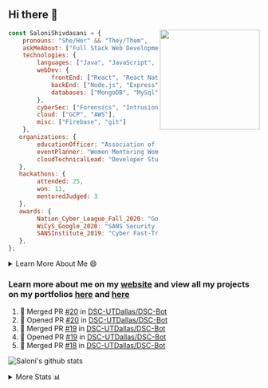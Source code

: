 ## Hi there 👋

<img align='right' src="https://storage.googleapis.com/saloni-shivdasani-resume/Saloni.png" width="200">

```javascript
const SaloniShivdasani = {
    pronouns: "She/Her" && "They/Them",
    askMeAbout: ["Full Stack Web Development", "Cloud Computing", "Cyber Security"],
    technologies: {
        languages: ["Java", "JavaScript", "SQL", "Python", "C++", "R"],
        webDev: {
            frontEnd: ["React", "React Native", "Electron"],
            backEnd: ["Node.js", "Express", "Flask"],
            databases: ["MongoDB", "MySql"],
        },
        cyberSec: ["Forensics", "Intrusion Detection", "Security Operations", "Network and Application Penetration Testing"],
        cloud: ["GCP", "AWS"],
        misc: ["Firebase", "git"]
    },
   organizations: {
        educationOfficer: "Association of Computer Machinery, UTD",
        eventPlanner: "Women Mentoring Women in Engineering, UTD",
        cloudTechnicalLead: "Developer Students Club, UTD"
   },
   hackathons: {
        attended: 25,
        won: 11,
        mentoredJudged: 3
   },
   awards: {
        Nation_Cyber_League_Fall_2020: "Gold Bracket Competitor - Top 15% nationally"
        WiCyS_Google_2020: "SANS Security Training Scholarship",
        SANSInstitute_2019: "Cyber Fast-Track Game Quarter-Finalist",
   },
};
```

<!--START_SECTION:table-->
<details>

<summary>Learn More About Me 😄 </summary>

I am a junior at The University of Texas at Dallas, and I am currently majoring in Software Engineering with a concentration in Information Assurance. I am interested and have experience in full stack development, cloud computing, and cybersecurity. I hope to find opportunities where I can gain exposure to algorithm and project design. My ultimate aim is to develop futuristic products for users because I am inspired by the impact of computing on society.

I have experience in full stack web development through my participation and awards in hackathons where I have learnt and used React, Node.js, Express, MongoDB, Flask, NLTK, and React Native along with GIT, GCP, and Firebase. Last semester, I was also responsible for backend development for a project at a local NGO where I created a REST API using Node.js, Express, MongoDB and SQL and hosted it on servers using GCP. 

From my coursework and local competitions, I have skills in algorithms and data structures in Java, database management using SQL and machine learning using Python and R. I have also been a quarter-finalist in a national cybersecurity completion hosted by the SANS institute.

I am also actively involved in campus organization where I am the cloud technical lead for Developer Student Club, Mentor and Education Officer for Association of Computing Machinery, event planner for Women Mentoring Women in Engineering and IT Committee member for IEEE.

</details>

<!--END_SECTION:table-->

### Learn more about me on my [website](https://www.saloni-shivdasani.codes) and view all my projects on my portfolios [here](https://www.saloni-shivdasani.codes/projects) and  [here](http://devpost.com/SaloniS)

<!--START_SECTION:activity-->
1. 🎉 Merged PR [#20](https://github.com/DSC-UTDallas/DSC-Bot/pull/20) in [DSC-UTDallas/DSC-Bot](https://github.com/DSC-UTDallas/DSC-Bot)
2. 💪 Opened PR [#20](https://github.com/DSC-UTDallas/DSC-Bot/pull/20) in [DSC-UTDallas/DSC-Bot](https://github.com/DSC-UTDallas/DSC-Bot)
3. 🎉 Merged PR [#19](https://github.com/DSC-UTDallas/DSC-Bot/pull/19) in [DSC-UTDallas/DSC-Bot](https://github.com/DSC-UTDallas/DSC-Bot)
4. 💪 Opened PR [#19](https://github.com/DSC-UTDallas/DSC-Bot/pull/19) in [DSC-UTDallas/DSC-Bot](https://github.com/DSC-UTDallas/DSC-Bot)
5. 🎉 Merged PR [#18](https://github.com/DSC-UTDallas/DSC-Bot/pull/18) in [DSC-UTDallas/DSC-Bot](https://github.com/DSC-UTDallas/DSC-Bot)
<!--END_SECTION:activity-->

![Saloni's github stats](https://github-readme-stats.vercel.app/api?username=SaloniSS)

<!--START_SECTION:table-->
<details>

<summary>More Stats 📊 </summary>

<!--START_SECTION:waka-->
![Lines of code](https://img.shields.io/badge/From%20Hello%20World%20I%27ve%20Written-1.3%20million%20lines%20of%20code-blue)

**🐱 My Github Data** 

> 🏆 128 Contributions in the Year 2021
 > 
> 📦 545.9 kB Used in Github's Storage 
 > 
> 💼 Opted to Hire
 > 
> 📜 24 Public Repositories 
 > 
> 🔑 20 Private Repositories  
 > 
**I'm a Night 🦉** 

```text
🌞 Morning    199 commits    ████░░░░░░░░░░░░░░░░░░░░░   17.98% 
🌆 Daytime    216 commits    █████░░░░░░░░░░░░░░░░░░░░   19.51% 
🌃 Evening    379 commits    ████████░░░░░░░░░░░░░░░░░   34.24% 
🌙 Night      313 commits    ███████░░░░░░░░░░░░░░░░░░   28.27%

```
📅 **I'm Most Productive on Saturday** 

```text
Monday       103 commits    ██░░░░░░░░░░░░░░░░░░░░░░░   9.3% 
Tuesday      103 commits    ██░░░░░░░░░░░░░░░░░░░░░░░   9.3% 
Wednesday    112 commits    ██░░░░░░░░░░░░░░░░░░░░░░░   10.12% 
Thursday     72 commits     █░░░░░░░░░░░░░░░░░░░░░░░░   6.5% 
Friday       88 commits     ██░░░░░░░░░░░░░░░░░░░░░░░   7.95% 
Saturday     353 commits    ████████░░░░░░░░░░░░░░░░░   31.89% 
Sunday       276 commits    ██████░░░░░░░░░░░░░░░░░░░   24.93%

```


📊 **This Week I Spent My Time On** 

```text
⌚︎ Time Zone: America/Chicago

💬 Programming Languages: 
Other                    11 hrs 1 min        ██████████████░░░░░░░░░░░   58.98% 
JavaScript               2 hrs 44 mins       ███░░░░░░░░░░░░░░░░░░░░░░   14.7% 
Bash                     2 hrs 12 mins       ███░░░░░░░░░░░░░░░░░░░░░░   11.77% 
Python                   1 hr 50 mins        ██░░░░░░░░░░░░░░░░░░░░░░░   9.81% 
TypeScript               40 mins             █░░░░░░░░░░░░░░░░░░░░░░░░   3.6%

```

**I Mostly Code in JavaScript** 

```text
JavaScript               25 repos            ████████████░░░░░░░░░░░░░   51.02% 
Java                     5 repos             ██░░░░░░░░░░░░░░░░░░░░░░░   10.2% 
TypeScript               5 repos             ██░░░░░░░░░░░░░░░░░░░░░░░   10.2% 
Python                   4 repos             ██░░░░░░░░░░░░░░░░░░░░░░░   8.16% 
CSS                      3 repos             █░░░░░░░░░░░░░░░░░░░░░░░░   6.12%

```



<!--END_SECTION:waka-->

<!--END_SECTION:table-->

<!--
**SaloniSS/SaloniSS** is a ✨ _special_ ✨ repository because its `README.md` (this file) appears on your GitHub profile.

Here are some ideas to get you started:

- 🔭 I’m currently working on ...
- 🌱 I’m currently learning ...
- 👯 I’m looking to collaborate on ...
- 🤔 I’m looking for help with ...
- 💬 Ask me about ...
- 📫 How to reach me: ...
- 😄 Pronouns: ...
- ⚡ Fun fact: ...
-->
